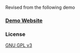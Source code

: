 Revised from the following demo
### [Demo Website](http://ankitsultana.com/researcher)

### License

[GNU GPL v3](https://github.com/bk2dcradle/researcher/blob/gh-pages/LICENSE)
